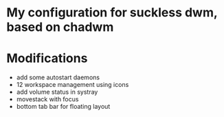 # My configuration for suckless dwm, based on chadwm

# Modifications

- add some autostart daemons
- 12 workspace management using icons
- add volume status in systray
- movestack with focus
- bottom tab bar for floating layout
